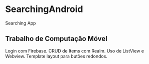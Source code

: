 # SearchingAndroid
Searching App

## Trabalho de Computação Móvel

Login com Firebase.
CRUD de Items com Realm.
Uso de ListView e Webview.
Template layout para butões redondos.
